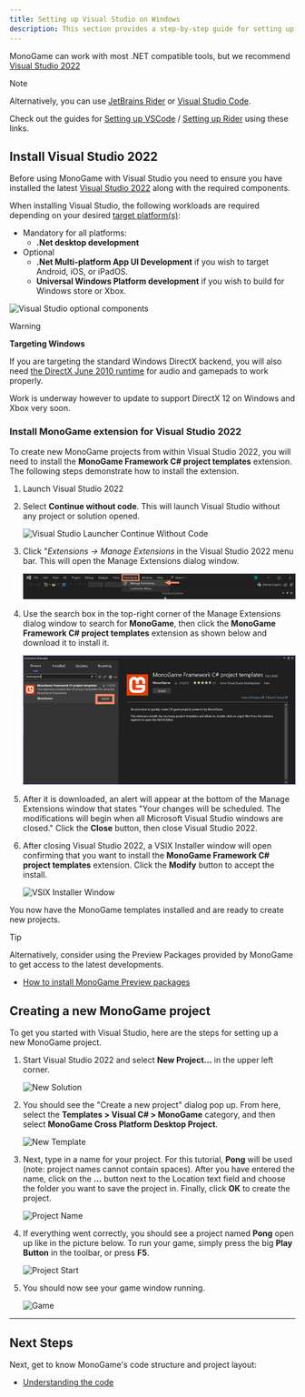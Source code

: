 ```yaml
---
title: Setting up Visual Studio on Windows
description: This section provides a step-by-step guide for setting up your development IDE on Windows for Visual Studio.
---
```


MonoGame can work with most .NET compatible tools, but we recommend [Visual Studio 2022](https://visualstudio.microsoft.com/vs/)

> [!NOTE]
> Alternatively, you can use [JetBrains Rider](https://www.jetbrains.com/rider/) or [Visual Studio Code](https://code.visualstudio.com/).
>
> Check out the guides for [Setting up VSCode](./2_choosing_your_ide_vscode.md) / [Setting up Rider](./2_choosing_your_ide_rider.md) using these links.

## Install Visual Studio 2022

Before using MonoGame with Visual Studio you need to ensure you have installed the latest [Visual Studio 2022](https://visualstudio.microsoft.com/vs/) along with the required components.

When installing Visual Studio, the following workloads are required depending on your desired [target platform(s)](./platforms.md):

- Mandatory for all platforms:
  - **.Net desktop development**
- Optional
  - **.Net Multi-platform App UI Development** if you wish to target Android, iOS, or iPadOS.
  - **Universal Windows Platform development** if you wish to build for Windows store or Xbox.

![Visual Studio optional components](images/1_installer_vs_components.png)

> [!WARNING]
> **Targeting Windows**
>
> If you are targeting the standard Windows DirectX backend, you will also need [the DirectX June 2010 runtime](https://www.microsoft.com/en-us/download/details.aspx?id=8109) for audio and gamepads to work properly.
>
> Work is underway however to update to support DirectX 12 on Windows and Xbox very soon.

### Install MonoGame extension for Visual Studio 2022

To create new MonoGame projects from within Visual Studio 2022, you will need to install the **MonoGame Framework C# project templates** extension.  The following steps demonstrate how to install the extension.

1. Launch Visual Studio 2022
2. Select **Continue without code**.  This will launch Visual Studio without any project or solution opened.

    ![Visual Studio Launcher Continue Without Code](images/1_continue_without_code.png)

3. Click "*Extensions -> Manage Extensions* in the Visual Studio 2022 menu bar.  This will open the Manage Extensions dialog window.

    ![Extensions -> Manage Extensions Menu Selection](images/1_visual_studio_extension_menu.png)

4. Use the search box in the top-right corner of the Manage Extensions dialog window to search for **MonoGame**, then click the **MonoGame Framework C# project templates** extension as shown below and download it to install it.

    ![Visual Studio Extension Manager](images/1_visual_studio_extension_manager.png)

5. After it is downloaded, an alert will appear at the bottom of the Manage Extensions window that states "Your changes will be scheduled.  The modifications will begin when all Microsoft Visual Studio windows are closed."  Click the **Close** button, then close Visual Studio 2022.

6. After closing Visual Studio 2022, a VSIX Installer window will open confirming that you want to install the **MonoGame Framework C# project templates** extension.  Click the **Modify** button to accept the install.

    ![VSIX Installer Window](images/1_vsix_installer_window.png)

You now have the MonoGame templates installed and are ready to create new projects.

> [!TIP]
> Alternatively, consider using the Preview Packages provided by MonoGame to get access to the latest developments.
>
> - [How to install MonoGame Preview packages](../getting_to_know/howto/HowTo_Install_Preview_Release.md)

## Creating a new MonoGame project

To get you started with Visual Studio, here are the steps for setting up a new MonoGame project.

1. Start Visual Studio 2022 and select **New Project...** in the upper left corner.

    ![New Solution](images/vswin_mg_new_1.png)

2. You should see the "Create a new project" dialog pop up. From here, select the **Templates > Visual C# > MonoGame** category, and then select **MonoGame Cross Platform Desktop Project**.

    ![New Template](images/vswin_mg_new_2.png)

3. Next, type in a name for your project. For this tutorial, **Pong** will be used (note: project names cannot contain spaces). After you have entered the name, click on the **...** button next to the Location text field and choose the folder you want to save the project in. Finally, click **OK** to create the project.

    ![Project Name](images/vswin_mg_new_3.png)

4. If everything went correctly, you should see a project named **Pong** open up like in the picture below. To run your game, simply press the big **Play Button** in the toolbar, or press **F5**.

    ![Project Start](images/vswin_mg_new_4.png)

5. You should now see your game window running.

    ![Game](images/vswin_mg_new_5.png)

---

## Next Steps

Next, get to know MonoGame's code structure and project layout:

- [Understanding the code](3_understanding_the_code.md)

